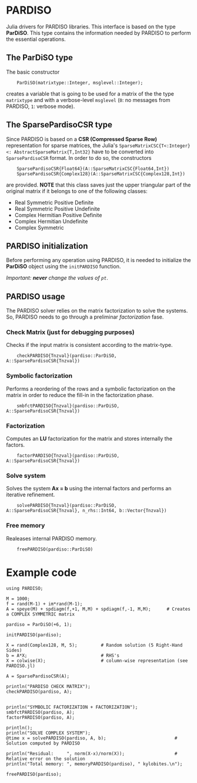 # PARDISO
Julia drivers for PARDISO libraries.
This interface is based on the type **ParDiSO**. This type contains the information needed by PARDISO to perform the essential operations.

## The ParDiSO type
The basic constructor 

        ParDiSO(matrixtype::Integer, msglevel::Integer);

creates a variable that is going to be used for a matrix of the the type `matrixtype` and with a verbose-level `msglevel` (`0`: no messages from PARDISO, `1`: verbose mode).

## The SparsePardisoCSR type
Since PARDISO is based on a **CSR (Compressed Sparse Row)** representation for sparse matrices, the Julia's `SparseMatrixCSC{T<:Integer} <: AbstractSparseMatrix{T,Int32}` have to be converted into `SparsePardisoCSR` format. In order to do so, the constructors

        SparsePardisoCSR{Float64}(A::SparseMatrixCSC{Float64,Int})
        SparsePardisoCSR{Complex128}(A::SparseMatrixCSC{Complex128,Int})

are provided. **NOTE** that this class saves just the upper triangular part of the original matrix if it belongs to one of the following classes:
* Real Symmetric Positive Definite
* Real Symmetric Positive Undefinite
* Complex Hermitian Positive Definite
* Complex Hermitian Undefinite
* Complex Symmetric

## PARDISO initialization
Before performing any operation using PARDISO, it is needed to initialize the **ParDiSO** object using the `initPARDISO` function.

_*Important*: **never** change the values of `pt`_.


## PARDISO usage
The PARDISO solver relies on the matrix factorization to solve the systems. So, PARDISO needs to go through a preliminar *factorization* fase.

### Check Matrix (just for debugging purposes)
Checks if the input matrix is consistent according to the matrix-type.

        checkPARDISO{Tnzval}(pardiso::ParDiSO, A::SparsePardisoCSR{Tnzval})

### Symbolic factorization
Performs a reordering of the rows and a symbolic factorization on the matrix in order to reduce the fill-in in the factorization phase.

        smbfctPARDISO{Tnzval}(pardiso::ParDiSO, A::SparsePardisoCSR{Tnzval})

### Factorization
Computes an **LU** factorization for the matrix and stores internally the factors.

        factorPARDISO{Tnzval}(pardiso::ParDiSO, A::SparsePardisoCSR{Tnzval})

### Solve system
Solves the system **Ax = b** using the internal factors and performs an iterative refinement.

        solvePARDISO{Tnzval}(pardiso::ParDiSO, A::SparsePardisoCSR{Tnzval}, n_rhs::Int64, b::Vector{Tnzval})

### Free memory
Realeases internal PARDISO memory.

        freePARDISO(pardiso::ParDiSO)

# Example code

```
using PARDISO;

M = 1000;
f = rand(M-1) + im*rand(M-1);
A = speye(M) + spdiagm(f,+1, M,M) + spdiagm(f,-1, M,M);      # Creates a COMPLEX SYMMETRIC matrix

pardiso = ParDiSO(+6, 1);

initPARDISO(pardiso);

X = rand(Complex128, M, 5);         # Random solution (5 Right-Hand Sides)
b = A*X;                            # RHS's
X = colwise(X);                     # column-wise representation (see PARDISO.jl)

A = SparsePardisoCSR(A);

println("PARDISO CHECK MATRIX");
checkPARDISO(pardiso, A);


println("SYMBOLIC FACTORIZATION + FACTORIZATION");
smbfctPARDISO(pardiso, A);
factorPARDISO(pardiso, A);

println();
println("SOLVE COMPLEX SYSTEM");
@time x = solvePARDISO(pardiso, A, b);                          # Solution computed by PARDISO

println("Residual:     ", norm(X-x)/norm(X));                   # Relative error on the solution
println("Total memory: ", memoryPARDISO(pardiso), " kylobites.\n");

freePARDISO(pardiso);
```
